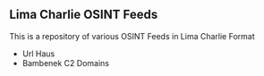 ## Lima Charlie OSINT Feeds

This is a repository of various OSINT Feeds in Lima Charlie Format

* Url Haus
* Bambenek C2 Domains 